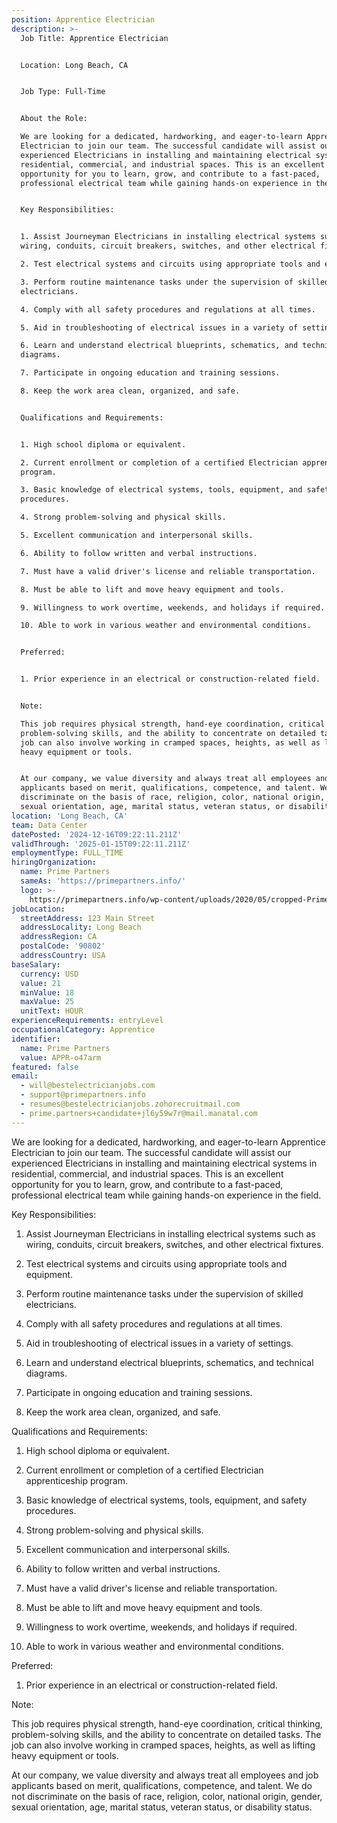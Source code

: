 ```yaml
---
position: Apprentice Electrician
description: >-
  Job Title: Apprentice Electrician


  Location: Long Beach, CA


  Job Type: Full-Time


  About the Role:

  We are looking for a dedicated, hardworking, and eager-to-learn Apprentice
  Electrician to join our team. The successful candidate will assist our
  experienced Electricians in installing and maintaining electrical systems in
  residential, commercial, and industrial spaces. This is an excellent
  opportunity for you to learn, grow, and contribute to a fast-paced,
  professional electrical team while gaining hands-on experience in the field.


  Key Responsibilities:


  1. Assist Journeyman Electricians in installing electrical systems such as
  wiring, conduits, circuit breakers, switches, and other electrical fixtures.

  2. Test electrical systems and circuits using appropriate tools and equipment.

  3. Perform routine maintenance tasks under the supervision of skilled
  electricians.

  4. Comply with all safety procedures and regulations at all times.

  5. Aid in troubleshooting of electrical issues in a variety of settings.

  6. Learn and understand electrical blueprints, schematics, and technical
  diagrams.

  7. Participate in ongoing education and training sessions.

  8. Keep the work area clean, organized, and safe.


  Qualifications and Requirements:


  1. High school diploma or equivalent.

  2. Current enrollment or completion of a certified Electrician apprenticeship
  program.

  3. Basic knowledge of electrical systems, tools, equipment, and safety
  procedures.

  4. Strong problem-solving and physical skills.

  5. Excellent communication and interpersonal skills.

  6. Ability to follow written and verbal instructions.

  7. Must have a valid driver's license and reliable transportation.

  8. Must be able to lift and move heavy equipment and tools.

  9. Willingness to work overtime, weekends, and holidays if required.

  10. Able to work in various weather and environmental conditions.


  Preferred:


  1. Prior experience in an electrical or construction-related field.


  Note: 

  This job requires physical strength, hand-eye coordination, critical thinking,
  problem-solving skills, and the ability to concentrate on detailed tasks. The
  job can also involve working in cramped spaces, heights, as well as lifting
  heavy equipment or tools. 


  At our company, we value diversity and always treat all employees and job
  applicants based on merit, qualifications, competence, and talent. We do not
  discriminate on the basis of race, religion, color, national origin, gender,
  sexual orientation, age, marital status, veteran status, or disability status.
location: 'Long Beach, CA'
team: Data Center
datePosted: '2024-12-16T09:22:11.211Z'
validThrough: '2025-01-15T09:22:11.211Z'
employmentType: FULL_TIME
hiringOrganization:
  name: Prime Partners
  sameAs: 'https://primepartners.info/'
  logo: >-
    https://primepartners.info/wp-content/uploads/2020/05/cropped-Prime-Partners-Logo-NO-BG-1-1.png
jobLocation:
  streetAddress: 123 Main Street
  addressLocality: Long Beach
  addressRegion: CA
  postalCode: '90802'
  addressCountry: USA
baseSalary:
  currency: USD
  value: 21
  minValue: 18
  maxValue: 25
  unitText: HOUR
experienceRequirements: entryLevel
occupationalCategory: Apprentice
identifier:
  name: Prime Partners
  value: APPR-o47arm
featured: false
email:
  - will@bestelectricianjobs.com
  - support@primepartners.info
  - resumes@bestelectricianjobs.zohorecruitmail.com
  - prime.partners+candidate+jl6y59w7r@mail.manatal.com
---
```


 We are looking for a dedicated, hardworking, and eager-to-learn Apprentice
  Electrician to join our team. The successful candidate will assist our
  experienced Electricians in installing and maintaining electrical systems in
  residential, commercial, and industrial spaces. This is an excellent
  opportunity for you to learn, grow, and contribute to a fast-paced,
  professional electrical team while gaining hands-on experience in the field.


  Key Responsibilities:


  1. Assist Journeyman Electricians in installing electrical systems such as
  wiring, conduits, circuit breakers, switches, and other electrical fixtures.

  2. Test electrical systems and circuits using appropriate tools and equipment.

  3. Perform routine maintenance tasks under the supervision of skilled
  electricians.

  4. Comply with all safety procedures and regulations at all times.

  5. Aid in troubleshooting of electrical issues in a variety of settings.

  6. Learn and understand electrical blueprints, schematics, and technical
  diagrams.

  7. Participate in ongoing education and training sessions.

  8. Keep the work area clean, organized, and safe.


  Qualifications and Requirements:


  1. High school diploma or equivalent.

  2. Current enrollment or completion of a certified Electrician apprenticeship
  program.

  3. Basic knowledge of electrical systems, tools, equipment, and safety
  procedures.

  4. Strong problem-solving and physical skills.

  5. Excellent communication and interpersonal skills.

  6. Ability to follow written and verbal instructions.

  7. Must have a valid driver's license and reliable transportation.

  8. Must be able to lift and move heavy equipment and tools.

  9. Willingness to work overtime, weekends, and holidays if required.

  10. Able to work in various weather and environmental conditions.


  Preferred:


  1. Prior experience in an electrical or construction-related field.


  Note: 

  This job requires physical strength, hand-eye coordination, critical thinking,
  problem-solving skills, and the ability to concentrate on detailed tasks. The
  job can also involve working in cramped spaces, heights, as well as lifting
  heavy equipment or tools. 


  At our company, we value diversity and always treat all employees and job
  applicants based on merit, qualifications, competence, and talent. We do not
  discriminate on the basis of race, religion, color, national origin, gender,
  sexual orientation, age, marital status, veteran status, or disability status.
